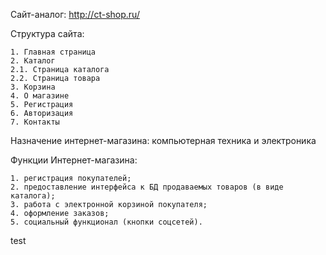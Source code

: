 Сайт-аналог: http://ct-shop.ru/

Cтруктура сайта:

    1. Главная страница
    2. Каталог
    2.1. Страница каталога
    2.2. Страница товара
    3. Корзина
    4. О магазине
    5. Регистрация
    6. Авторизация
    7. Контакты

Назначение интернет-магазина:  компьютерная техника и электроника

Функции Интернет-магазина:

    1. регистрация покупателей;
    2. предоставление интерфейса к БД продаваемых товаров (в виде каталога);
    3. работа с электронной корзиной покупателя;
    4. оформление заказов;
    5. социальный функционал (кнопки соцсетей).
test